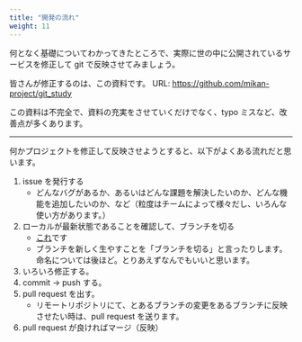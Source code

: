 ```yaml
---
title: "開発の流れ"
weight: 11
---
```


何となく基礎についてわかってきたところで、実際に世の中に公開されているサービスを修正して git で反映させてみましょう。

皆さんが修正するのは、この資料です。
URL: https://github.com/mikan-project/git_study

この資料は不完全で、資料の充実をさせていくだけでなく、typo ミスなど、改善点が多くあります。

---

何かプロジェクトを修正して反映させようとすると、以下がよくある流れだと思います。

1. issue を発行する
   - どんなバグがあるか、あるいはどんな課題を解決したいのか、どんな機能を追加したいのか、など（粒度はチームによって様々だし、いろんな使い方があります。）
2. ローカルが最新状態であることを確認して、ブランチを切る
   - [これ](/section_2/branch/#checkout)です
   - ブランチを新しく生やすことを「ブランチを切る」と言ったりします。命名については後ほど。とりあえずなんでもいいと思います。
3. いろいろ修正する。
4. commit -> push する。
5. pull request を出す。
   - リモートリポジトリにて、とあるブランチの変更をあるブランチに反映させたい時は、pull request を送ります。
6. pull request が良ければマージ（反映）
